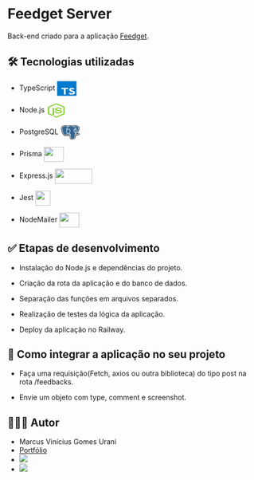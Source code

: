 # Feedget Server

Back-end criado para a aplicação [Feedget](https://github.com/feedget).

## 🛠 Tecnologias utilizadas

- TypeScript <img align="center" alt="Marcus-Ts" height="30" width="40" src="https://raw.githubusercontent.com/devicons/devicon/master/icons/typescript/typescript-original.svg">

- Node.js <img align="center" height="30" width="40" src="https://raw.githubusercontent.com/devicons/devicon/master/icons/nodejs/nodejs-original.svg">

- PostgreSQL <img align="center" height="30" width="40" src="https://raw.githubusercontent.com/devicons/devicon/master/icons/postgresql/postgresql-original.svg">

- Prisma <img align="center" height="30" width="40" src="https://seeklogo.com/images/P/prisma-logo-3805665B69-seeklogo.com.png">

- Express.js <img align="center" height="30" width="75" src="https://expressjs.com/images/express-facebook-share.png">

- Jest <img align="center" height="30" width="30" src="https://seeklogo.com/images/J/jest-logo-F9901EBBF7-seeklogo.com.png">

- NodeMailer <img align="center" height="30" width="40" src="https://nodemailer.com/nm_logo_200x136.png">

## ✅ Etapas de desenvolvimento

- Instalação do Node.js e dependências do projeto.

- Criação da rota da aplicação e do banco de dados.

- Separação das funções em arquivos separados.

- Realização de testes da lógica da aplicação.

- Deploy da aplicação no Railway.

## 🚀 Como integrar a aplicação no seu projeto

- Faça uma requisição(Fetch, axios ou outra biblioteca) do tipo post na rota /feedbacks.

- Envie um objeto com type, comment e screenshot.

## 🙋🏻‍♂️ Autor

- Marcus Vinícius Gomes Urani
- [Portfólio](https://marcusurani.netlify.app)
- <a href="https://www.linkedin.com/in/marcus-urani" target="_blank"><img src="https://img.shields.io/badge/-LinkedIn-%230077B5?style=for-the-badge&logo=linkedin&logoColor=white" target="_blank"></a>
- <a href = "mailto:marcus.urani20@gmail.com"><img src="https://img.shields.io/badge/-Gmail-%23333?style=for-the-badge&logo=gmail&logoColor=white" target="_blank"></a>
